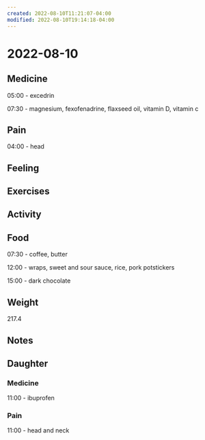 ```yaml
---
created: 2022-08-10T11:21:07-04:00
modified: 2022-08-10T19:14:18-04:00
---
```


# 2022-08-10

## Medicine

05:00 - excedrin

07:30 - magnesium, fexofenadrine, flaxseed oil, vitamin D, vitamin c 

## Pain

04:00 - head


## Feeling


## Exercises


## Activity


## Food

07:30 - coffee, butter 

12:00 - wraps, sweet and sour sauce, rice, pork potstickers

15:00 - dark chocolate 

## Weight

217.4

## Notes



## Daughter


### Medicine

11:00 - ibuprofen 

### Pain

11:00 - head and neck
